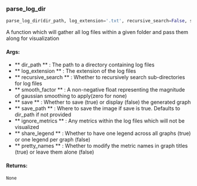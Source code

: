 

### parse_log_dir
```python
parse_log_dir(dir_path, log_extension='.txt', recursive_search=False, smooth_factor=1, save=False, save_path=None, ignore_metrics=None, share_legend=True, pretty_names=False)
```
A function which will gather all log files within a given folder and pass them along for visualization

#### Args:

* ** dir_path ** :  The path to a directory containing log files
* ** log_extension ** :  The extension of the log files
* ** recursive_search ** :  Whether to recursively search sub-directories for log files
* ** smooth_factor ** :  A non-negative float representing the magnitude of gaussian smoothing to apply(zero for none)
* ** save ** :  Whether to save (true) or display (false) the generated graph
* ** save_path ** :  Where to save the image if save is true. Defaults to dir_path if not provided
* ** ignore_metrics ** :  Any metrics within the log files which will not be visualized
* ** share_legend ** :  Whether to have one legend across all graphs (true) or one legend per graph (false)
* ** pretty_names ** :  Whether to modify the metric names in graph titles (true) or leave them alone (false)

#### Returns:
    None